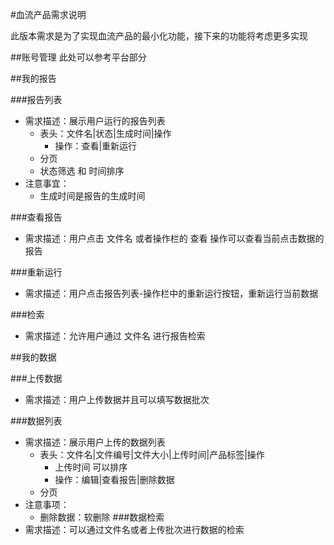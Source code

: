 #血流产品需求说明

此版本需求是为了实现血流产品的最小化功能，接下来的功能将考虑更多实现

##账号管理
此处可以参考平台部分

##我的报告

###报告列表
* 需求描述：展示用户运行的报告列表
    - 表头：文件名|状态|生成时间|操作
        + 操作：查看|重新运行
    - 分页
    - 状态筛选 和 时间排序
* 注意事宜：
    - 生成时间是报告的生成时间

###查看报告
* 需求描述：用户点击 文件名 或者操作栏的 查看 操作可以查看当前点击数据的报告

###重新运行
* 需求描述：用户点击报告列表-操作栏中的重新运行按钮，重新运行当前数据 

###检索
* 需求描述：允许用户通过 文件名 进行报告检索

##我的数据

###上传数据
* 需求描述：用户上传数据并且可以填写数据批次

###数据列表
* 需求描述：展示用户上传的数据列表
    - 表头：文件名|文件编号|文件大小|上传时间|产品标签|操作
        + 上传时间 可以排序
        + 操作：编辑|查看报告|删除数据
    - 分页
* 注意事项：
    - 删除数据：软删除
###数据检索
* 需求描述：可以通过文件名或者上传批次进行数据的检索
















